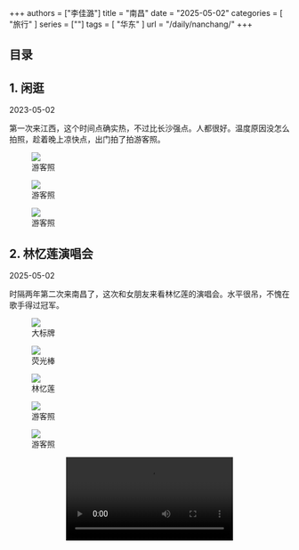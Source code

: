 +++
authors = ["李佳潞"]
title = "南昌"
date = "2025-05-02"
categories = [
    "旅行"
]
series = [""]
tags = [
    "华东"
]
url = "/daily/nanchang/"
+++
<!DOCTYPE html>
<html lang="zh-CN">
<head>
    <meta charset="UTF-8">
    <meta name="viewport" content="width=device-width, initial-scale=1.0">
    <link rel="stylesheet" href="/assets/css/styles.css">
    <script src="/assets/js/toc.js"></script>    
</head>
<body>
    <article>
        <nav>
            <h2>目录</h2>
            <ul id="toc">
                <!-- 目录项会在这里动态生成 -->
            </ul>
        </nav>
        <section>
            <h2>1. 闲逛</h2>
            <p>2023-05-02 <i class="fas fa-sun"></i></p>
            <p>         第一次来江西，这个时间点确实热，不过比长沙强点。人都很好。温度原因没怎么拍照，趁着晚上凉快点，出门拍了拍游客照。</p>
            <div class="container">
                <div class="image">
                    <figure>
                        <a data-fancybox="gallery" href="/images/daily-travel/nanchang1.jpg">
    <img src="/images/daily-travel/nanchang1.jpg" loading="lazy">
</a>
                        <figcaption>游客照</figcaption>
                    </figure>
                </div>
            </div>
        </section>
        <section>
            <div class="container">
                <div class="image">
                    <figure>
                        <a data-fancybox="gallery" href="/images/daily-travel/nanchang3.jpg">
    <img src="/images/daily-travel/nanchang3.jpg" loading="lazy">
</a>
                        <figcaption>游客照</figcaption>
                    </figure>
                </div>
                <div class="image">
                    <figure>
                        <a data-fancybox="gallery" href="/images/daily-travel/nanchang2.jpg">
    <img src="/images/daily-travel/nanchang2.jpg" loading="lazy">
</a>
                        <figcaption>游客照</figcaption>
                    </figure>
                </div>
            </div>
        </section>
        <section>
            <h2>2. 林忆莲演唱会</h2>
            <p>2025-05-02 <i class="fas fa-sun"></i></p>
            <p>         时隔两年第二次来南昌了，这次和女朋友来看林忆莲的演唱会。水平很吊，不愧在歌手得过冠军。</p>
            <div class="container">
                <div class="image">
                    <figure>
                        <a data-fancybox="gallery" href="/images/daily-travel/nanchang4.png">
    <img src="/images/daily-travel/nanchang4.png" loading="lazy">
</a>
                        <figcaption>大标牌</figcaption>
                    </figure>
                </div>
            </div>
            <div class="container">
                <div class="image">
                    <figure>
                        <a data-fancybox="gallery" href="/images/daily-travel/nanchang5.png">
    <img src="/images/daily-travel/nanchang5.png" loading="lazy">
</a>
<figcaption>荧光棒</figcaption>
                    </figure>
                </div>
                <div class="image">
                    <figure>
                        <a data-fancybox="gallery" href="/images/daily-travel/nanchang6.png">
    <img src="/images/daily-travel/nanchang6.png" loading="lazy">
</a>
<figcaption>林忆莲</figcaption>
                    </figure>
                </div>
            </div>
            <div class="container">
                <div class="image">
                    <figure>
                        <a data-fancybox="gallery" href="/images/daily-travel/nanchang7.png">
    <img src="/images/daily-travel/nanchang7.png" loading="lazy">
</a>
                        <figcaption>游客照</figcaption>
                    </figure>
                </div>
            </div>
            <div class="container">
                <div class="image">
                    <figure>
                        <a data-fancybox="gallery" href="/images/daily-travel/nanchang8.png">
    <img src="/images/daily-travel/nanchang8.png" loading="lazy">
</a>
                        <figcaption>游客照</figcaption>
                    </figure>
                </div>
            </div>
            <div class="container" style="display: flex; justify-content: center;">
                <video controls style="max-width:100%; height:auto;">
                    <source src="https://pub-5b6dc435fbf3499ca474b4b6941cb647.r2.dev/nanchang1.mp4" type="video/mp4">
                    您的浏览器不支持 HTML5 视频播放。
                </video>
            </div>
        </section>
    </article>
</body>
</html>